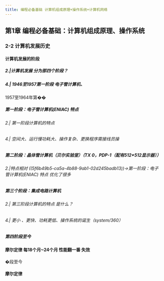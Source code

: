 ```yaml
---
title: 编程必备基础 计算机组成原理+操作系统+计算机网络
---
```


## 第1章 编程必备基础：计算机组成原理、操作系统
### 2-2 计算机发展历史
#### 计算机发展的阶段
##### 2.|计算机发展 分为那四个阶段？
##### 4.| 1946至1957第一阶段 电子管计算机、
1957至1964年第��
##### 第一阶段：电子管计算机(ENIAC) 特点
###### 2.| 第一阶段计算机的特点
###### 4.| 空间大、运行慢功耗大、操作复杂、更换程序需接线员操
##### 第二阶段：晶体管计算机（贝尔实验室）（TX 0，PDP-1（配有512*512显示器））
###### 2.|特点相对 ((5f6b49b5-ca5a-4b88-9ab1-02d245badb13))->第一阶段：电子管计算机(ENIAC) 特点 优化了很多
##### 第三个阶段：集成电路计算机
###### 2.| 第三阶段计算机的特点 是什么？
###### 4.| 更小 、更快、功耗更低、操作系统的诞生（system/360）
##### 第四阶段至今
#### 摩尔定律 每18个月~24个月 性能翻一番 失效
�段至今
#### 摩尔定律